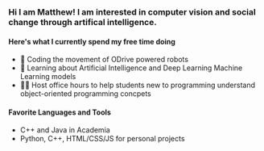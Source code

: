 ### Hi I am Matthew! I am interested in computer vision and social change through artifical intelligence.

#### Here's what I currently spend my free time doing
- 🦿 Coding the movement of ODrive powered robots
- 🤖 Learning about Artificial Intelligence and Deep Learning Machine Learning models
- 👨‍🏫 Host office hours to help students new to programming understand object-oriented programming concpets


#### Favorite Languages and Tools
- C++ and Java in Academia
- Python, C++, HTML/CSS/JS for personal projects

